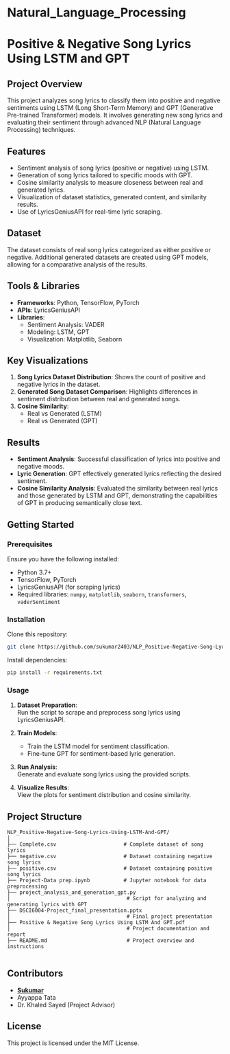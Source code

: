 # Natural_Language_Processing



# Positive & Negative Song Lyrics Using LSTM and GPT  

## Project Overview  
This project analyzes song lyrics to classify them into positive and negative sentiments using LSTM (Long Short-Term Memory) and GPT (Generative Pre-trained Transformer) models. It involves generating new song lyrics and evaluating their sentiment through advanced NLP (Natural Language Processing) techniques.  

## Features  
- Sentiment analysis of song lyrics (positive or negative) using LSTM.  
- Generation of song lyrics tailored to specific moods with GPT.  
- Cosine similarity analysis to measure closeness between real and generated lyrics.  
- Visualization of dataset statistics, generated content, and similarity results.  
- Use of LyricsGeniusAPI for real-time lyric scraping.  

## Dataset  
The dataset consists of real song lyrics categorized as either positive or negative. Additional generated datasets are created using GPT models, allowing for a comparative analysis of the results.  

## Tools & Libraries  
- **Frameworks**: Python, TensorFlow, PyTorch  
- **APIs**: LyricsGeniusAPI  
- **Libraries**:  
  - Sentiment Analysis: VADER  
  - Modeling: LSTM, GPT  
  - Visualization: Matplotlib, Seaborn  

## Key Visualizations  
1. **Song Lyrics Dataset Distribution**: Shows the count of positive and negative lyrics in the dataset.  
2. **Generated Song Dataset Comparison**: Highlights differences in sentiment distribution between real and generated songs.  
3. **Cosine Similarity**:  
   - Real vs Generated (LSTM)  
   - Real vs Generated (GPT)  

## Results  
- **Sentiment Analysis**: Successful classification of lyrics into positive and negative moods.  
- **Lyric Generation**: GPT effectively generated lyrics reflecting the desired sentiment.  
- **Cosine Similarity Analysis**: Evaluated the similarity between real lyrics and those generated by LSTM and GPT, demonstrating the capabilities of GPT in producing semantically close text.  

## Getting Started  
### Prerequisites  
Ensure you have the following installed:  
- Python 3.7+  
- TensorFlow, PyTorch  
- LyricsGeniusAPI (for scraping lyrics)  
- Required libraries: `numpy`, `matplotlib`, `seaborn`, `transformers`, `vaderSentiment`  

### Installation  
Clone this repository:  
```bash  
git clone https://github.com/sukumar2403/NLP_Positive-Negative-Song-Lyrics-Using-LSTM-And-GPT.git  
```  
Install dependencies:  
```bash  
pip install -r requirements.txt  
```  

### Usage  
1. **Dataset Preparation**:  
   Run the script to scrape and preprocess song lyrics using LyricsGeniusAPI.  

2. **Train Models**:  
   - Train the LSTM model for sentiment classification.  
   - Fine-tune GPT for sentiment-based lyric generation.  

3. **Run Analysis**:  
   Generate and evaluate song lyrics using the provided scripts.  

4. **Visualize Results**:  
   View the plots for sentiment distribution and cosine similarity.  

## Project Structure  
```
NLP_Positive-Negative-Song-Lyrics-Using-LSTM-And-GPT/  
│  
├── Complete.csv                      # Complete dataset of song lyrics  
├── negative.csv                      # Dataset containing negative song lyrics  
├── positive.csv                      # Dataset containing positive song lyrics  
├── Project-Data prep.ipynb           # Jupyter notebook for data preprocessing  
├── project_analysis_and_generation_gpt.py  
│                                      # Script for analyzing and generating lyrics with GPT  
├── DSCI6004-Project_final_presentation.pptx  
│                                      # Final project presentation  
├── Positive & Negative Song Lyrics Using LSTM And GPT.pdf  
│                                      # Project documentation and report  
├── README.md                          # Project overview and instructions  
  
```  

## Contributors  
- **[Sukumar](https://github.com/sukumar2403)**  
- Ayyappa Tata  
- Dr. Khaled Sayed (Project Advisor)  

## License  
This project is licensed under the MIT License.  

